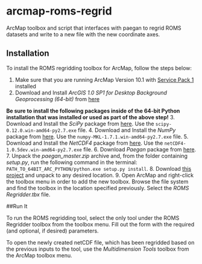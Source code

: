 arcmap-roms-regrid
==================

ArcMap toolbox and script that interfaces with paegan to regrid ROMS datasets and write to a new file with the new coordinate axes.

## Installation

To install the ROMS regridding toolbox for ArcMap, follow the steps below:

1. Make sure that you are running ArcMap Version 10.1 with [Service Pack 1](http://support.esri.com/en/downloads/patches-servicepacks/view/productid/160/metaid/1913#choose-product) installed
2. Download and Install _ArcGIS 1.0 SP1 for Desktop Background Geoprocessing (64-bit)_ from [here](http://support.esri.com/en/downloads/patches-servicepacks/view/productid/160/metaid/1913#choose-product)

  **Be sure to install the following packages inside of the 64-bit Python installation that was installed or used as part of the above step!**
3. Download and Install the _SciPy_ package from [here](http://www.lfd.uci.edu/~gohlke/pythonlibs/#scipy).  Use the `scipy-0.12.0.win-amd64-py2.7.exe` file.
4. Download and Install the _NumPy_ package from [here](http://www.lfd.uci.edu/~gohlke/pythonlibs/#numpy).  Use the `numpy-MKL-1.7.1.win-amd64-py2.7.exe` file.
5. Download and Install the _NetCDF4_ package from [here](http://www.lfd.uci.edu/~gohlke/pythonlibs/#netcdf4).  Use the `netCDF4-1.0.5dev.win-amd64-py2.7.exe` file.
6. Download _Paegan_ package from [here](https://github.com/asascience-open/paegan/archive/master.zip).
7. Unpack the _paegan_master.zip_ archive and, from the folder containing _setup.py_, run the following command in the terminal: `PATH_TO_64BIT_ARC_PYTHON/python.exe setup.py install`.
8. Download [this project](https://github.com/asascience-open/arcmap-roms-regrid/archive/master.zip) and unpack to any desired location.
9. Open ArcMap and right-click the toolbox menu in order to add the new toolbox. Browse the file system and find the toolbox in the location specified previously. Select the _ROMS Regridder.tbx_ file.

##Run It

To run the ROMS regridding tool, select the only tool under the ROMS Regridder toolbox from the toolbox menu. Fill out the form with the required (and optional, if desired) parameters.

To open the newly created netCDF file, which has been regridded based on the previous inputs to the tool, use the _Multidimension Tools_ toolbox from the ArcMap toolbox menu.

